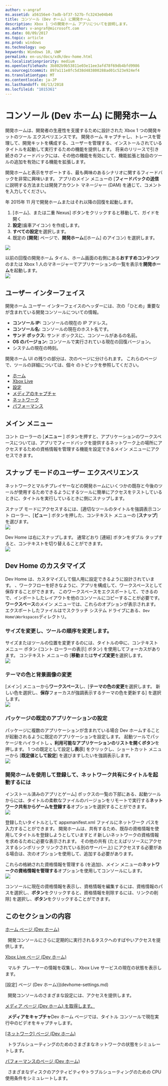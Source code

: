```yaml
---
author: v-angraf
ms.assetid: a56156e4-7adb-bf37-527b-fc3243e04b46
title: コンソール (Dev ホーム) に開発ホーム
description: Xbox 1 つの開発ホーム アプリについてを説明します。
ms.author: v-angraf@microsoft.com
ms.date: 08/09/2017
ms.topic: article
ms.prod: windows
ms.technology: uwp
keywords: Windows 10, UWP
permalink: en-us/docs/xdk/dev-home.html
ms.localizationpriority: medium
ms.openlocfilehash: 3b802b9b53811e03e11ee3afd78f69db4bfd9986
ms.sourcegitcommit: 897a111e8fc5d38d483800288ad01c523e924ef4
ms.translationtype: MT
ms.contentlocale: ja-JP
ms.lasthandoff: 08/13/2018
ms.locfileid: "1015361"
---
```

# <a name="developer-home-on-the-console-dev-home"></a>コンソール (Dev ホーム) に開発ホーム
   
  
開発ホームは、開発者の生産性を支援するために設計された Xbox 1 つの開発キットのツール エクスペリエンスです。 開発ホーム キャプチャし、トレースを管理して、開発キットを構成する、ユーザーを管理する、インストールされているタイトルを起動して実行するための機能を提供します。 将来のリリースで引き続きのフィードバックには、その他の機能を有効にして、機能拡張と独自のツールの追加を有効にする機能を拡張します。   
   
  
開発ホームと表示をサポートする、最も興味のあるシナリオに関するフィードバックを非常に興味います。 アプリのメイン メニューの [**フィードバックの送信**に説明する方法または開発アカウント マネージャー (DAM) を通じて、コメントを入力してください。   
   
  
年 2015年 11 月で開発ホームまたはそれ以降の回復を起動します。  
 
   1. [ホーム]、または二重 Nexus] ボタンをクリックすると移動して、ガイドを開く  
   1. **設定**(歯車アイコン) を作成します。   
   1. **すべての設定**を選択します。  
   1. 既定の **[開発**] ページで、**開発ホーム**([ホーム] のアイコン) を選択します。   

 ![](images/dev_home_icons.png)   
  
以前の回復の開発ホーム タイル、ホーム画面の右側にある**おすすめコンテンツ**のまたは Xbox 1 人のマネージャーでアプリケーションの一覧を表示を**開発ホーム**を起動します。   
 ![](images/dev_home_1.png) 
<a id="ID4EBC"></a>

   

## <a name="user-interface"></a>ユーザー インターフェイス  
   
  
開発ホーム ユーザー インターフェイスのヘッダーには、次の「ひとめ」重要なが含まれている開発コンソールについての情報。   
 
   *  **コンソール IP:** コンソールの現在の IP アドレス。   
   *  **コンソール名:** コンソールの現在のホスト名です。  
   *  **サンド ボックス:** サンド ボックスに、コンソールがあるの名前。  
   *  **OS のバージョン:** コンソールで実行されている現在の回復バージョン。
   *  システムの現在の時刻。   

   
  
開発ホーム UI の残りの部分は、次のページに分けられます。 これらのページで、ツールの詳細については、個々 のトピックを参照してください。   
 
   *  [ホーム](devhome-home.md)  
   *  [Xbox Live](devhome-live.md)  
   *  [設定](devhome-settings.md)  
   *  [メディアのキャプチャ](devhome-capture.md)  
   *  [ネットワーク](devhome-networking.md)  
   *  [パフォーマンス](devhome-performance.md)  

  
<a id="ID4EKE"></a>

   

## <a name="main-menu"></a>メイン メニュー  
   
  
コント ローラーの [**メニュー** ] ボタンを押すと、アプリケーションのワークスペースについては、アプリでフィードバックを提供するネットワーク上の場所にアクセスするための資格情報を管理する機能を設定できるメイン メニューにアクセスできます。   
  
<a id="ID4EUE"></a>

   

## <a name="snap-mode-ux"></a>スナップ モードのユーザー エクスペリエンス  
   
  
ネットワークとマルチプレイヤーなどの開発ホームにいくつかの既存と今後のツールが使用するためできるようにするツールに簡単にアクセスをテストしているときに、タイトルを実行しているときに側にスナップします。   
   
  
スナップ モードにアクセスするには、[適切なツールのタイトルを強調表示コント ローラー、[**ビュー** ] ボタンを押した、コンテキスト メニューの [**スナップ**] を選びます。  
 ![](images/dev_home_4.png)   
  
Dev Home は右にスナップします。 通常どおり [連結] ボタンをダブル タップすると、コンテキストを切り替えることができます。  
 ![](images/dev_home_5.png)  
<a id="ID4EKF"></a>

   

## <a name="customizing-dev-home"></a>Dev Home のカスタマイズ  
   
  
Dev Home は、カスタマイズして個人用に設定できるように設計されています。 、ワークフローを好きなように、アプリを構成して、ワークスペースとして保存することができます。 このワークスペースをエクスポートして、できるので、インポートしたレイアウトを他のコンソールにコピーすることが必要です。 **ワークスペース**のメイン メニューでは、これらのオプションが表示されます。 エクスポートしたファイルはでスクラッチ システム ドライブにある、`Dev Home\Workspaces`ディレクトリ。   
 
<a id="ID4EVF"></a>

   

### <a name="resizing-and-reordering-tools"></a>サイズを変更し、ツールの順序を変更します。  
   
  
サイズまたはツールの位置を変更するのには、タイトルの中に、コンテキスト メニュー ボタン (コント ローラーの表示] ボタン) を使用してフォーカスがあります。 コンテキスト メニューの [**移動**または**サイズ変更**を選択します。   
 ![](images/dev_home_6.png)  
<a id="ID4EEG"></a>

   

### <a name="changing-theme-color-and-background-image"></a>テーマの色と背景画像の変更  
   
  
[メイン] メニューから**ワークスペース**し、[**テーマの色の変更**を選択します。 新しい色を選択し、**保存**フォーカスが強調表示するテーマの色を更新する] を選択します。   
 ![](images/dev_home_7.png)  
<a id="ID4EVG"></a>

   

### <a name="setting-the-default-application-for-a-package"></a>パッケージの既定のアプリケーションの設定  
   
  
パッケージに複数のアプリケーションが含まれている場合 Dev ホームすることが起動されるように既定のアプリケーションを設定します。 起動ツールでパッケージをハイライトし **、利用可能なアプリケーションのリストを開くボタン**を押します。 1 つの既定として設定し**表示**] をクリックし、ショートカット メニューから [**既定値として設定**] を選びますしたいを強調表示します。   
 ![](images/dev_home_setdefault.png)  
<a id="ID4EGH"></a>

   

### <a name="using-dev-home-to-register-and-launch-titles-from-a-network-share"></a>開発ホームを使用して登録して、ネットワーク共有にタイトルを起動するには  
   
  
インストール済みのアプリとゲーム] ボックスの一覧の下部にある、起動ツールからには、タイトルの柔軟なファイルのバージョンをリモートで実行する**ネットワーク共有からゲームを登録する**オプションを選択することができます。   
 ![](images/dev_home_8.png)   
  
登録したいタイトルとして appxmanifest.xml ファイルにネットワーク パスを入力することができます。 開発ホームは、共有するため、既存の資格情報を使用してタイトルを登録しようとしていますと if 新しいネットワークの資格情報を求めるために必要な表示されます。 その他の共有 (たとえばリソースにアクセスするシンボリック リンクされている別のサーバー上) にアクセスする必要がある場合は、次のオプションを使用して、追加する必要があります。   
   
  
これらの格納された資格情報を管理する (を追加)、メイン メニューの**ネットワークの資格情報を管理する**オプションを使用してコンソールにします。   
 ![](images/dev_home_9.png)   
  
コンソールに現在の資格情報を表示し、資格情報を編集するには、資格情報のパスを選択し、**ボタン**をクリックすると、資格情報を削除するには、リンクの削除] を選択し、**ボタン**をクリックすることができます。   
   
<a id="ID4EGAAC"></a>

   

## <a name="in-this-section"></a>このセクションの内容  
  
[ホーム ページ (Dev ホーム)](devhome-home.md)  


&nbsp;&nbsp;開発コンソールにさらに定期的に実行されるタスクへのすばやいアクセスを提供します。 
  
  
[Xbox Live ページ (Dev ホーム)](devhome-live.md)  


&nbsp;&nbsp;マルチ プレーヤーの情報を収集し、Xbox Live サービスの現在の状態を表示します。 
  
  
[設定] ページ (Dev ホーム)](devhome-settings.md)  


&nbsp;&nbsp;開発コンソールのさまざまな設定には、アクセスを提供します。 
  
  
[メディア ページ (Dev ホーム) を取得します。](devhome-capture.md)  


&nbsp;&nbsp;**メディアをキャプチャ**Dev ホーム ページでは、タイトル コンソールで現在実行中のビデオをキャプチャします。 
  
  
[[ネットワーク] ページ (Dev ホーム)](devhome-networking.md)  


&nbsp;&nbsp;トラブルシューティングのためのさまざまなネットワークの状態をシミュレートします。 
  
  
[パフォーマンスのページ (Dev ホーム)](devhome-performance.md)  


&nbsp;&nbsp;さまざまなディスクのアクティビティやトラブルシューティングのための CPU 使用条件をシミュレートします。 
 